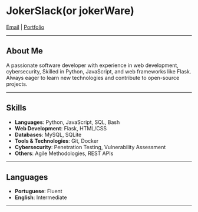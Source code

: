 # JokerSlack(or jokerWare)

[Email](mailto:your-email@example.com) | [Portfolio](https://yourportfolio.com)

---

## About Me

A passionate software developer with experience in web development, cybersecurity, Skilled in Python, JavaScript, and web frameworks like Flask. Always eager to learn new technologies and contribute to open-source projects.

---

## Skills

- **Languages**: Python, JavaScript, SQL, Bash
- **Web Development**: Flask, HTML/CSS
- **Databases**: MySQL, SQLite
- **Tools & Technologies**: Git, Docker
- **Cybersecurity**: Penetration Testing, Vulnerability Assessment
- **Others**: Agile Methodologies, REST APIs

---

## Languages

- **Portuguese**: Fluent
- **English**: Intermediate

---

